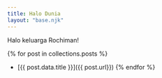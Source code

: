 ```yaml
---
title: Halo Dunia
layout: "base.njk"
---
```


Halo keluarga Rochiman!

{% for post in collections.posts %}
  - [{{ post.data.title }}]({{ post.url}})
{% endfor %}
